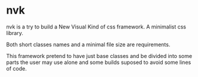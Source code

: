# nvk
nvk is a try to build a New Visual Kind of css framework. A minimalist css library.

Both short classes names and a minimal file size are requirements.

This framework pretend to have just base classes and be divided into some parts the user may use alone and some builds suposed to avoid some lines of code.
